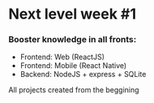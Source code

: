 # Next level week #1

### Booster knowledge in all fronts: 

- Frontend: Web (ReactJS)
- Frontend: Mobile (React Native)
- Backend: NodeJS + express + SQLite

All projects created from the beggining
